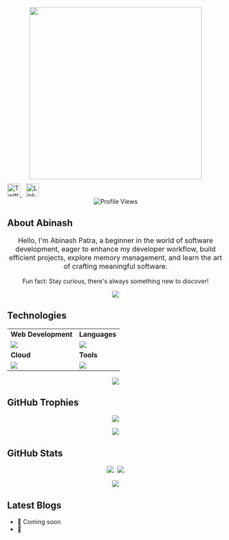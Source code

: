 <div style="text-align: center;">
  <img width="400" src="https://readme-typing-svg.herokuapp.com?font=JetBrains+Mono&weight=600&size=30&duration=3000&color=2AF7B4&width=535&lines=Hi%2C+I'm+Abinash+Patra%F0%9F%91%8B;Let's+Connect!"/>
</div>

<div align="left" style="margin-top: 10px;"> <!-- Added margin-top for spacing -->
  <a href="https://twitter.com/will-be-added-here" style="margin-right: 10px;"> <!-- Adjusted alignment -->
    <img src="https://skillicons.dev/icons?i=twitter" alt="Twitter" height="30">
  </a>
  <a href="https://www.linkedin.com/in/will-be-added-here"> <!-- Adjusted alignment -->
    <img src="https://skillicons.dev/icons?i=linkedin" alt="LinkedIn" height="30">
  </a>
</div>

<div align="center">
  <img src="https://komarev.com/ghpvc/?username=nikhil12341" alt="Profile Views">
</div>

## About Abinash

<p align="center" style="font-size: 16px;">
Hello, I'm Abinash Patra, a beginner in the world of software development, eager to enhance my developer workflow, build efficient projects, explore memory management, and learn the art of crafting meaningful software.
</p>

<p align="center">Fun fact: Stay curious, there's always something new to discover!</p>

<p align="center"><img src='https://capsule-render.vercel.app/api?type=rect&color=gradient&height=2.5'/></p>

## Technologies

<table align="center">
<tr>
  <td><strong>Web Development</strong></td>
  <td><strong>Languages</strong></td>
</tr>
<tr>
  <td><img src="https://skillicons.dev/icons?i=html,css,js,dotnet,sklearn,react,tailwind,nodejs,mongodb"></td>
  <td><img src="https://skillicons.dev/icons?i=cs,python,c,cplusplus&theme=dark"></td>

</tr>
<tr>
  <td><strong>Cloud</strong></td>
  <td><strong>Tools</strong></td>
</tr>
<tr>
  <td><img src="https://skillicons.dev/icons?i=linux,docker,kubernetes,azure,netlify&theme=dark"></td>
  <td><img src="https://skillicons.dev/icons?i=git,vscode,github,githubactions&theme=dark"></td>
</tr>
</table>

<p align="center"><img src='https://capsule-render.vercel.app/api?type=rect&color=gradient&height=2.5'/></p>

## GitHub Trophies

<p align="center">
  <img src="https://github-profile-trophy.vercel.app/?username=nikhil12341&theme=nord&no-frame=false&no-bg=true&margin-w=4">
</p>

<p align="center"><img src='https://capsule-render.vercel.app/api?type=rect&color=gradient&height=2.5'/></p>

## GitHub Stats

<p align="center">
  <img src="https://github-readme-stats.vercel.app/api?username=nikhil12341&theme=midnight-purple" style="margin-right: 4px;">
  <img src="https://streak-stats.demolab.com/?user=nikhil12341&theme=holi-theme">
</p>

<p align="center"><img src='https://capsule-render.vercel.app/api?type=rect&color=gradient&height=2.5'/></p>

## Latest Blogs

<!-- BLOGPOSTS:START -->
- 🌮 Coming soon
- 🐋 
<!-- BLOGPOSTS:END -->
